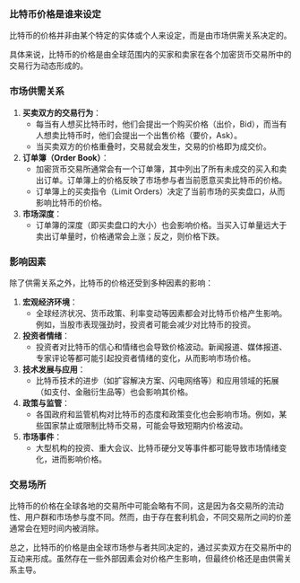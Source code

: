 ### 比特币价格是谁来设定

比特币的价格并非由某个特定的实体或个人来设定，而是由市场供需关系决定的。

具体来说，比特币的价格是由全球范围内的买家和卖家在各个加密货币交易所中的交易行为动态形成的。

### 市场供需关系

1. **买卖双方的交易行为**：
    - 每当有人想买比特币时，他们会提出一个购买价格（出价，Bid），而当有人想卖比特币时，他们会提出一个出售价格（要价，Ask）。
    - 当买卖双方的价格重叠时，交易就会发生，交易的价格即为成交价。
2. **订单簿（Order Book）**：
    - 加密货币交易所通常会有一个订单簿，其中列出了所有未成交的买入和卖出订单。订单簿上的价格反映了市场参与者当前愿意买卖比特币的价格。
    - 订单簿上的买卖指令（Limit Orders）决定了当前市场的买卖盘口，从而影响比特币的价格。
3. **市场深度**：
    - 订单簿的深度（即买卖盘口的大小）也会影响价格。当买入订单量远大于卖出订单量时，价格通常会上涨；反之，则价格下跌。

### 影响因素

除了供需关系之外，比特币的价格还受到多种因素的影响：

1. **宏观经济环境**：
    - 全球经济状况、货币政策、利率变动等因素都会对比特币价格产生影响。例如，当股市表现强劲时，投资者可能会减少对比特币的投资。
2. **投资者情绪**：
    - 投资者对比特币的信心和情绪也会导致价格波动。新闻报道、媒体报道、专家评论等都可能引起投资者情绪的变化，从而影响市场价格。
3. **技术发展与应用**：
    - 比特币技术的进步（如扩容解决方案、闪电网络等）和应用领域的拓展（如支付、金融衍生品等）也会影响其价格。
4. **政策与监管**：
    - 各国政府和监管机构对比特币的态度和政策变化也会影响市场。例如，某些国家禁止或限制比特币交易，可能会导致短期内价格波动。
5. **市场事件**：
    - 大型机构的投资、重大会议、比特币硬分叉等事件都可能导致市场情绪变化，进而影响价格。

### 交易场所

比特币的价格在全球各地的交易所中可能会略有不同，这是因为各交易所的流动性、用户群和市场参与度不同。然而，由于存在套利机会，不同交易所之间的价差通常会在短时间内被消除。

总之，比特币的价格是由全球市场参与者共同决定的，通过买卖双方在交易所中的互动来形成。虽然存在一些外部因素会对价格产生影响，但最终价格还是由供需关系主导。
